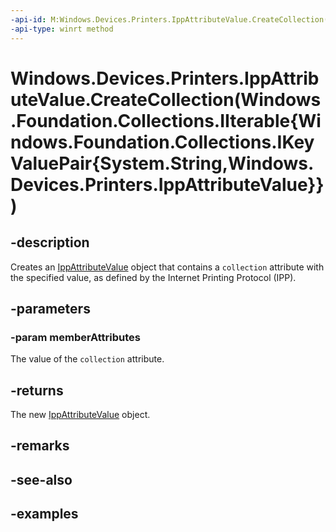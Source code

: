 ```yaml
---
-api-id: M:Windows.Devices.Printers.IppAttributeValue.CreateCollection(Windows.Foundation.Collections.IIterable{Windows.Foundation.Collections.IKeyValuePair{System.String,Windows.Devices.Printers.IppAttributeValue}})
-api-type: winrt method
---
```


# Windows.Devices.Printers.IppAttributeValue.CreateCollection(Windows.Foundation.Collections.IIterable{Windows.Foundation.Collections.IKeyValuePair{System.String,Windows.Devices.Printers.IppAttributeValue}})

<!--
public static Windows.Devices.Printers.IppAttributeValue CreateCollection (System.Collections.Generic.IEnumerable<System.Collections.Generic.KeyValuePair<string,Windows.Devices.Printers.IppAttributeValue>> memberAttributes);
-->


## -description

Creates an [IppAttributeValue](ippattributevalue.md) object that contains a `collection` attribute with the specified value, as defined by the Internet Printing Protocol (IPP).

## -parameters

### -param memberAttributes

The value of the `collection` attribute.

## -returns

The new [IppAttributeValue](ippattributevalue.md) object.

## -remarks

## -see-also

## -examples


